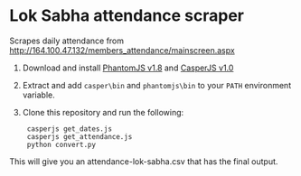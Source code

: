 Lok Sabha attendance scraper
============================

Scrapes daily attendance from <http://164.100.47.132/members_attendance/mainscreen.aspx>

1. Download and install [PhantomJS v1.8](http://phantomjs.org/download.html) and [CasperJS v1.0](http://casperjs.org/)
2. Extract and add `casper\bin` and `phantomjs\bin` to your `PATH` environment variable.
3. Clone this repository and run the following:

        casperjs get_dates.js
        casperjs get_attendance.js
        python convert.py

This will give you an attendance-lok-sabha.csv that has the final output.
